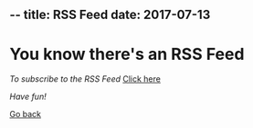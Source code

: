 --
title: RSS Feed
date: 2017-07-13
---

# You know there's an RSS Feed
*To subscribe to the RSS Feed* 
[Click here](https://mufana.github.io/blog/atom.xml)

*Have fun!*

[Go back](https://mufana.github.io/blog)
